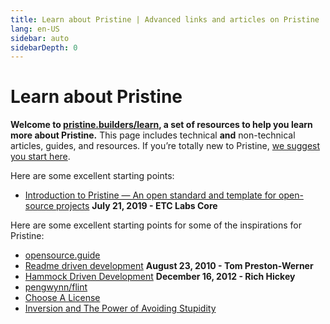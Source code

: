 ```yaml
---
title: Learn about Pristine | Advanced links and articles on Pristine
lang: en-US
sidebar: auto
sidebarDepth: 0
---
```


# Learn about Pristine

**Welcome to [pristine.builders/learn](/learn/), a set of resources to help you learn more about Pristine.** This page includes technical **and** non-technical articles, guides, and resources. If you’re totally new to Pristine, [we suggest you start here](/beginners/).

Here are some excellent starting points:

- [Introduction to Pristine — An open standard and template for open-source projects](https://medium.com/etclabscore/ethereum-classic-introduction-to-pristine-an-open-standard-and-template-for-open-source-6c0afa757c98) **July 21, 2019 - ETC Labs Core**

Here are some excellent starting points for some of the inspirations for Pristine:
- [opensource.guide](https://opensource.guide/)
- [Readme driven development](http://tom.preston-werner.com/2010/08/23/readme-driven-development.html) **August 23, 2010 - Tom Preston-Werner**
- [Hammock Driven Development](https://www.youtube.com/watch?v=f84n5oFoZBc) **December 16, 2012 - Rich Hickey**
- [pengwynn/flint](https://github.com/pengwynn/flint)
- [Choose A License](http://choosealicense.com/)
- [Inversion and The Power of Avoiding Stupidity](https://fs.blog/2013/10/inversion/)
